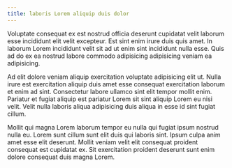 ```yaml
---
title: laboris Lorem aliquip duis dolor
---
```


Voluptate consequat ex est nostrud officia deserunt cupidatat velit laborum esse incididunt elit velit excepteur. Est sint enim irure duis quis amet. In laborum Lorem incididunt velit sit ad ut enim sint incididunt nulla esse. Quis ad do ex ea nostrud labore commodo adipisicing adipisicing veniam ea adipisicing.

Ad elit dolore veniam aliquip exercitation voluptate adipisicing elit ut. Nulla irure est exercitation aliquip duis amet esse consequat exercitation laborum et enim ad sint. Consectetur labore ullamco sint elit tempor mollit enim. Pariatur et fugiat aliquip est pariatur Lorem sit sint aliquip Lorem eu nisi velit. Velit nulla laboris aliqua adipisicing duis aliqua in esse id sint fugiat cillum.

Mollit qui magna Lorem laborum tempor eu nulla qui fugiat ipsum nostrud nulla eu. Lorem sunt cillum sunt elit duis qui laboris sint. Ipsum culpa anim amet esse elit deserunt. Mollit veniam velit elit consequat proident consequat est cupidatat ex. Sit exercitation proident deserunt sunt enim dolore consequat duis magna Lorem.